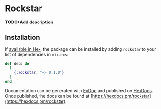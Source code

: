 # Rockstar

**TODO: Add description**

## Installation

If [available in Hex](https://hex.pm/docs/publish), the package can be installed
by adding `rockstar` to your list of dependencies in `mix.exs`:

```elixir
def deps do
  [
    {:rockstar, "~> 0.1.0"}
  ]
end
```

Documentation can be generated with [ExDoc](https://github.com/elixir-lang/ex_doc)
and published on [HexDocs](https://hexdocs.pm). Once published, the docs can
be found at [https://hexdocs.pm/rockstar](https://hexdocs.pm/rockstar).

